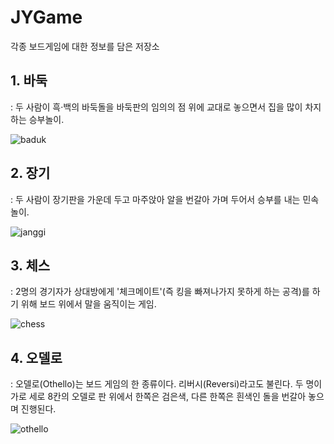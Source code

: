 # JYGame
각종 보드게임에 대한 정보를 담은 저장소

## 1. 바둑
: 두 사람이 흑·백의 바둑돌을 바둑판의 임의의 점 위에 교대로 놓으면서 집을 많이 차지하는 승부놀이.

![baduk](http://blogfiles14.naver.net/20150615_244/rlatnstmd_14343433544998q1dq_JPEG/%B9%D9%B5%CF.png)

## 2. 장기
: 두 사람이 장기판을 가운데 두고 마주앉아 알을 번갈아 가며 두어서 승부를 내는 민속놀이.

![janggi](http://dthumb.phinf.naver.net/?src=%22http%3A%2F%2Fdbscthumb.phinf.naver.net%2F3340_000_1%2F20141024124156133_VBI8RPQPZ.jpg%2F117050.jpg%3Ftype%3Dm4500_4500_fst_n%26wm%3DY%22&twidth=520&theight=412&opts=17)

## 3. 체스
: 2명의 경기자가 상대방에게 '체크메이트'(즉 킹을 빠져나가지 못하게 하는 공격)를 하기 위해 보드 위에서 말을 움직이는 게임.

![chess](http://cafefiles.naver.net/20100913_102/ttbe_1284373530928JS95G_jpg/4_5yuveleska_ttbe.jpg)

## 4. 오델로
: 오델로(Othello)는 보드 게임의 한 종류이다. 리버시(Reversi)라고도 불린다. 두 명이 가로 세로 8칸의 오델로 판 위에서 한쪽은 검은색, 다른 한쪽은 흰색인 돌을 번갈아 놓으며 진행된다.

![othello](http://shop1.phinf.naver.net/20171114_225/aainedu_1510638081888bfSxN_JPEG/42348278792896720_1589026501.jpg)
